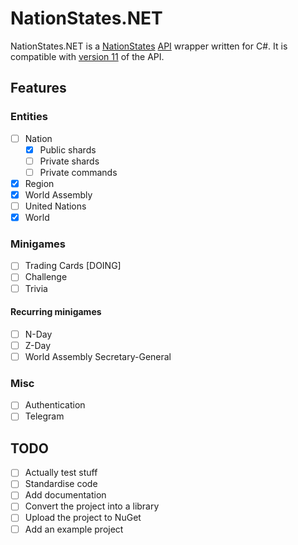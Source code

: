 # NationStates.NET

NationStates.NET is a [NationStates](https://nationstates.net) [API](https://nationstates.net/pages/api) wrapper written for C#. It is compatible with [version 11](https://www.nationstates.net/cgi-bin/api.cgi?a=version) of the API. 

## Features

### Entities

- [ ] Nation
  - [X] Public shards
  - [ ] Private shards
  - [ ] Private commands
- [X] Region
- [X] World Assembly
- [ ] United Nations
- [X] World

### Minigames

- [ ] Trading Cards [DOING]
- [ ] Challenge
- [ ] Trivia

#### Recurring minigames

- [ ] N-Day
- [ ] Z-Day
- [ ] World Assembly Secretary-General

### Misc

- [ ] Authentication
- [ ] Telegram

## TODO

- [ ] Actually test stuff
- [ ] Standardise code
- [ ] Add documentation
- [ ] Convert the project into a library
- [ ] Upload the project to NuGet
- [ ] Add an example project
